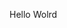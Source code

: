Hello Wolrd














































































































































































































































































































































































































































































































































































































































































































































































































































































































































































































































































































































































































































































































































































































































































































































































































































































































































































































































































































































































































































































































































































































































































































































































































































































































































































































































































































































































































































































































































































































































































































































































































































































































































































































































































































































































































































































































































































































































































































































































































































































































































































































































































































































































































































































































































































































































































































































































































































































































































































































































































































































































































































































































































































































































































































































































































































































































